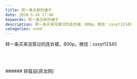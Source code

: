 ```yaml
---
title: 转一条全新的裙子
date: 2018-5-26 17:46
keywords: 转一条全新的裙子
description: 转一条买来没穿过的连衣裙，800p。微信：xxxyt12345
categories: used
---
```

<td class="t_f" id="postmessage_1365965">

转一条买来没穿过的连衣裙，800p。微信：xxxyt12345<br/>
<img alt="" border="0" class="zoom" data-cf-modified-dc1d3c9c40fe50733cc8821f-="" file="http://www.flw.ph/data/appbyme/upload/image/201805/26/eAVdWgB1w2n5.jpg" id="aimg_C15Rc" lazyloadthumb="1" onclick="" onmouseover="" src="http://www.flw.ph/data/appbyme/upload/image/201805/26/eAVdWgB1w2n5.jpg"/><br/>
<br/>
<img alt="" border="0" class="zoom" data-cf-modified-dc1d3c9c40fe50733cc8821f-="" file="http://www.flw.ph/data/appbyme/upload/image/201805/26/2QoCn1D3Q7fR.jpg" id="aimg_ZvzJ0" lazyloadthumb="1" onclick="" onmouseover="" src="http://www.flw.ph/data/appbyme/upload/image/201805/26/2QoCn1D3Q7fR.jpg"/><br/>
<br/>
<img alt="" border="0" class="zoom" data-cf-modified-dc1d3c9c40fe50733cc8821f-="" file="http://www.flw.ph/data/appbyme/upload/image/201805/26/lijREPMo9lhS.jpg" id="aimg_KpAEW" lazyloadthumb="1" onclick="" onmouseover="" src="http://www.flw.ph/data/appbyme/upload/image/201805/26/lijREPMo9lhS.jpg"/><br/>
<br/>
</td>
###### 转载自[菲龙网]